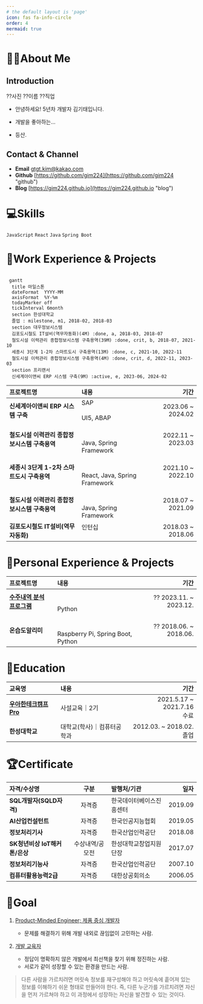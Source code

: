 ```yaml
---
# the default layout is 'page'
icon: fas fa-info-circle
order: 4
mermaid: true
---
```


<!-- 
> Add Markdown syntax content to file `_tabs/about.md`{: .filepath } and it will show up on this page.
{: .prompt-tip } 
-->

# 🙋‍♂️About Me

## Introduction

??사진
??이름
??직업

* 안녕하세요! 5년차 개발자 김기태입니다.

* 개발을 좋아하는...
* 등산.

## Contact & Channel

* **Email** gtgt.kim@kakao.com
* **Github** [https://github.com/gim224](https://github.com/gim224 "github")
* **Blog** [https://gim224.github.io](https://gim224.github.io "blog")

# 💻Skills

`JavaScript`  `React`  `Java`  `Spring Boot`

<!-- 
## Collaboration & Tools
* VS Code
-->

# 💬Work Experience & Projects

```mermaid

 gantt
  title 마일스톤
  dateFormat  YYYY-MM
  axisFormat  %Y-%m
  todayMarker off
  tickInterval 6month
  section 한성대학교
  졸업 : milestone, m1, 2018-02, 2018-03
  section 대우정보시스템
  김포도시철도 IT설비(역무자동화)(4M) :done, a, 2018-03, 2018-07
  철도시설 이력관리 종합정보시스템 구축용역(39M) :done, crit, b, 2018-07, 2021-10
  세종시 3단계 1-2차 스마트도시 구축용역(13M) :done, c, 2021-10, 2022-11
  철도시설 이력관리 종합정보시스템 구축용역(4M) :done, crit, d, 2022-11, 2023-03
  section 프리랜서
  신세계아이앤씨 ERP 시스템 구축(9M) :active, e, 2023-06, 2024-02
```

| 프로젝트명 | 내용 | 기간 |
|:---|:---|---:|
| **신세계아이앤씨 ERP 시스템 구축**   | SAP <br/><br/> UI5, ABAP   | 2023.06 ~ 2024.02   |
| **철도시설 이력관리 종합정보시스템 구축용역**   | <br/><br/> Java, Spring Framework   | 2022.11 ~ 2023.03   |
| **세종시 3단계 1-2차 스마트도시 구축용역**   | <br/><br/> React, Java, Spring Framework   | 2021.10 ~ 2022.10   |
| **철도시설 이력관리 종합정보시스템 구축용역**   | <br/><br/> Java, Spring Framework   | 2018.07 ~ 2021.09   |
| **김포도시철도 IT설비(역무자동화)**   | 인턴십 <br/><br/>   | 2018.03 ~ 2018.06   |


# 💭Personal Experience & Projects

| 프로젝트명 | 내용 | 기간 |
|:---|:---|---:|
| [**수주내역 분석 프로그램**](https://gim224.github.io/posts/%EC%88%98%EC%A3%BC%EB%82%B4%EC%97%AD-%EB%B6%84%EC%84%9D-%ED%94%84%EB%A1%9C%EA%B7%B8%EB%9E%A8/)   | <br/><br/> Python | ?? 2023.11. ~ 2023.12.   |
| **온습도알리미**   | <br/><br/> Raspberry Pi, Spring Boot, Python | ?? 2018.06. ~ 2018.06.   |



<!-- 
# 🗣️Presentaion & Article 
-->

# 🏫Education

| 교육명 | 내용 | 기간 |
|:---|:---|---:|
| [**우아한테크캠프 Pro**](https://edu.nextstep.camp/c/lqsBs7x0/ "nextstep")| 사설교육｜2기 | 2021.5.17 ~ 2021.7.16 <br/> 수료 |
| **한성대학교** | 대학교(학사)｜컴퓨터공학과 | 2012.03. ~ 2018.02. <br/> 졸업 |

# 🏆Certificate

| 자격/수상명 | 구분 | 발행처/기관 | 일자 |
|:---|:---:|:---|---:|
| **SQL개발자(SQLD자격)** | 자격증 | 한국데이터베이스진흥센터 | 2019.09 |
| **AI산업컨설턴트** | 자격증 | 한국인공지능협회 | 2019.05 |
| **정보처리기사** | 자격증 | 한국산업인력공단 | 2018.08 |
| **SK청년비상 IoT해커톤/은상** | 수상내역/공모전 | 한성대학교창업지원단장 | 2017.07 |
| **정보처리기능사** | 자격증 | 한국산업인력공단 | 2007.10 |
| **컴퓨터활용능력2급** | 자격증 | 대한상공회의소 | 2006.05 |

# 🎯Goal
    
1. [Product-Minded Engineer; 제품 중심 개발자](https://www.integer.blog/product-minded-engineer/) 
   
   * 문제를 해결하기 위해 개발 내외로 끊임없이 고민하는 사람.    

2. [개발 교육자](https://youtu.be/ccXMdSM1IRo?si=CgDzUrCjs9p7z4xP)
   
   * 정답이 명확하지 않은 개발에서 최선책을 찾기 위해 정진하는 사람. 
   * 서로가 같이 성장할 수 있는 환경을 만드는 사람.

> 다른 사람을 가르치려면 머릿속 정보를 재구성해야 하고 
> 머릿속에 흩어져 있는 정보를 이해하기 쉬운 형태로 만들어야 한다. 
> 즉, 다른 누군가를 가르치려면 자신을 먼저 가르쳐야 하고 
> 이 과정에서 성장하는 자신을 발견할 수 있는 것이다.
